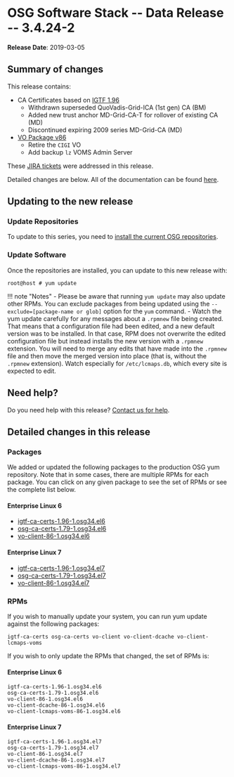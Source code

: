 OSG Software Stack -- Data Release -- 3.4.24-2
==============================================

**Release Date**: 2019-03-05

Summary of changes
------------------

This release contains:

-   CA Certificates based on [IGTF 1.96](http://dist.eugridpma.info/distribution/igtf/current/CHANGES)
    -   Withdrawn superseded QuoVadis-Grid-ICA (1st gen) CA (BM)
    -   Added new trust anchor MD-Grid-CA-T for rollover of existing CA (MD)
    -   Discontinued expiring 2009 series MD-Grid-CA (MD)
-   [VO Package v86](https://github.com/opensciencegrid/osg-vo-config/releases/tag/release-86)
    -   Retire the `CIGI` VO
    -   Add backup `lz` VOMS Admin Server

These [JIRA tickets](https://jira.opensciencegrid.org/issues/?jql=project%20%3D%20SOFTWARE%20AND%20fixVersion%20%3D%203.4.24-2%20ORDER%20BY%20priority%20DESC%2C%20key%20DESC) were addressed in this release.

Detailed changes are below. All of the documentation can be found [here](/index.md).

Updating to the new release
---------------------------

### Update Repositories

To update to this series, you need to [install the current OSG repositories](/common/yum#install-osg-repositories).

### Update Software

Once the repositories are installed, you can update to this new release with:

``` console
root@host # yum update
```

!!! note "Notes"
    -   Please be aware that running `yum update` may also update other RPMs. You can exclude packages from being updated using the `--exclude=[package-name or glob]` option for the `yum` command.
    -   Watch the yum update carefully for any messages about a `.rpmnew` file being created. That means that a configuration file had been edited, and a new default version was to be installed. In that case, RPM does not overwrite the edited configuration file but instead installs the new version with a `.rpmnew` extension. You will need to merge any edits that have made into the `.rpmnew` file and then move the merged version into place (that is, without the `.rpmnew` extension). Watch especially for `/etc/lcmaps.db`, which every site is expected to edit.

Need help?
----------

Do you need help with this release? [Contact us for help](/common/help).

Detailed changes in this release
--------------------------------

### Packages

We added or updated the following packages to the production OSG yum repository. Note that in some cases, there are multiple RPMs for each package. You can click on any given package to see the set of RPMs or see the complete list below.

#### Enterprise Linux 6

-   [igtf-ca-certs-1.96-1.osg34.el6](https://koji.chtc.wisc.edu/koji/search?match=glob&type=build&terms=igtf-ca-certs-1.96-1.osg34.el6)
-   [osg-ca-certs-1.79-1.osg34.el6](https://koji.chtc.wisc.edu/koji/search?match=glob&type=build&terms=osg-ca-certs-1.79-1.osg34.el6)
-   [vo-client-86-1.osg34.el6](https://koji.chtc.wisc.edu/koji/search?match=glob&type=build&terms=vo-client-86-1.osg34.el6)

#### Enterprise Linux 7

-   [igtf-ca-certs-1.96-1.osg34.el7](https://koji.chtc.wisc.edu/koji/search?match=glob&type=build&terms=igtf-ca-certs-1.96-1.osg34.el7)
-   [osg-ca-certs-1.79-1.osg34.el7](https://koji.chtc.wisc.edu/koji/search?match=glob&type=build&terms=osg-ca-certs-1.79-1.osg34.el7)
-   [vo-client-86-1.osg34.el7](https://koji.chtc.wisc.edu/koji/search?match=glob&type=build&terms=vo-client-86-1.osg34.el7)

### RPMs

If you wish to manually update your system, you can run yum update against the following packages:

    igtf-ca-certs osg-ca-certs vo-client vo-client-dcache vo-client-lcmaps-voms

If you wish to only update the RPMs that changed, the set of RPMs is:

#### Enterprise Linux 6

``` file
igtf-ca-certs-1.96-1.osg34.el6
osg-ca-certs-1.79-1.osg34.el6
vo-client-86-1.osg34.el6
vo-client-dcache-86-1.osg34.el6
vo-client-lcmaps-voms-86-1.osg34.el6
```

#### Enterprise Linux 7

``` file
igtf-ca-certs-1.96-1.osg34.el7
osg-ca-certs-1.79-1.osg34.el7
vo-client-86-1.osg34.el7
vo-client-dcache-86-1.osg34.el7
vo-client-lcmaps-voms-86-1.osg34.el7
```
